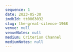 ```yaml
---
sequence: 1
date: 2023-05-30
imdbId: tt0063032
slug: the-great-silence-1968
venue: null
venueNotes: null
medium: Criterion Channel
mediumNotes: null
---
```


